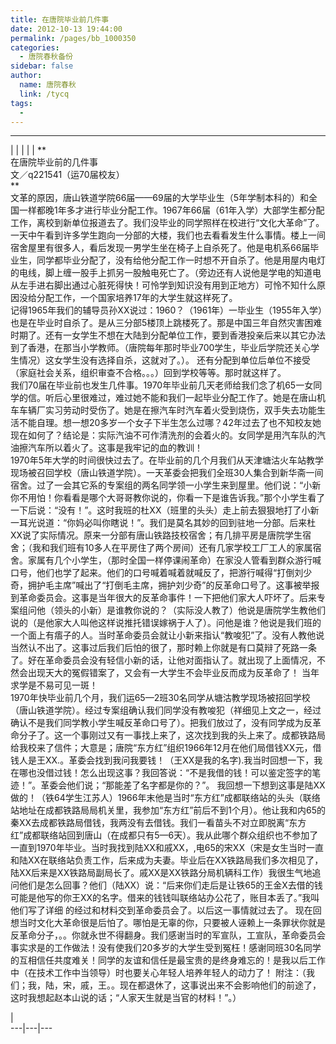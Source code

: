 ```yaml
---
title: 在唐院毕业前几件事
date: 2012-10-13 19:44:00
permalink: /pages/bb_1000350
categories: 
  - 唐院春秋备份
sidebar: false
author: 
  name: 唐院春秋
  link: /tycq
tags: 
  - 
---
```


* * *

  
|  |  |  |  |  **  
在唐院毕业前的几件事  
文／q221541（运70届校友）  
**  
文革的原因，唐山铁道学院66届——69届的大学毕业生（5年学制本科的）和全国一样都晚1年多才进行毕业分配工作。1967年66届（61年入学）大部学生都分配工作，离校到新单位报道去了。我们没毕业的同学照样在校进行“文化大革命”了。一天中午看到许多学生跑向一分部的大楼，我们也去看看发生什么事情。楼上一间宿舍屋里有很多人，看后发现一男学生坐在椅子上自杀死了。他是电机系66届毕业生，同学都毕业分配了，没有给他分配工作一时想不开自杀了。他是用屋内电灯的电线，脚上缠一股手上抓另一股触电死亡了。（旁边还有人说他是学电的知道电从左手进右脚出通过心脏死得快！可怜学到知识没有用到正地方）可怜不知什么原因没给分配工作，一个国家培养17年的大学生就这样死了。  
记得1965年我们的辅导员孙XX说过：1960？（1961年）一毕业生（1955年入学）也是在毕业时自杀了。是从三分部5楼顶上跳楼死了。那是中国三年自然灾害困难时期了。还有一女学生不想在大陆到分配单位工作，要到香港投亲后来以其它办法到了香港，在那当小学教师。（唐院每年那时毕业700学生，毕业后学院还关心学生情况）这女学生没有选择自杀，这就对了。）。
还有分配到单位后单位不接受（家庭社会关系，组织审查不合格。。。）回到学校等等。那时就这样了。  
我们70届在毕业前也发生几件事。1970年毕业前几天老师给我们念了机65一女同学的信。听后心里很难过，难过她不能和我们一起毕业分配工作了。她是在唐山机车车辆厂实习劳动时受伤了。她是在擦汽车时汽车着火受到烧伤，双手失去功能生活不能自理。想一想20多岁一个女子下半生怎么过哪？42年过去了也不知校友她现在如何了？结论是：实际汽油不可作清洗剂的会着火的。女同学是用汽车队的汽油擦汽车所以着火了。这事是我牢记的血的教训！  
1970年5年大学的时间很快过去了。在毕业前的几个月我们从天津塘沽火车站教学现场被召回学校（唐山铁道学院）。一天革委会把我们全班30人集合到新华斋一间宿舍。过了一会其它系的专案组的两名同学领一小学生来到屋里。他们说：“小新你不用怕！你看看是哪个大哥哥教你说的，你看一下是谁告诉我。”那个小学生看了一下后说：“没有！”。这时我班的杜XX（班里的头头）走上前去狠狠地打了小新一耳光说道：“你妈必叫你瞎说！”。我们是莫名其妙的回到驻地一分部。后来杜XX说了实际情况。原来一分部有唐山铁路技校宿舍；有几排平房是唐院学生宿舍；（我和我们班有10多人在平房住了两个房间）还有几家学校工厂工人的家属宿舍。家属有几个小学生，（那时全国一样停课闹革命）在家没人管看到群众游行喊口号，他们也学了起来。他们的口号喊着喊着就喊反了，把游行喊得“打倒刘少奇，拥护毛主席”喊出了“打倒毛主席，拥护刘少奇”的反革命口号了。这事被举报到革命委员会。这事是当年很大的反革命事件！一下把他们家大人吓坏了。后来专案组问他（领头的小新）是谁教你说的？（实际没人教了）他说是唐院学生教他们说的（是他家大人叫他这样说推托错误嫁祸于人了）。问他是谁？他说是我们班的一个面上有痦子的人。当时革命委员会就让小新来指认“教唆犯”了。没有人教他说当然认不出了。这事过后我们后怕的很了，那时赖上你就是有口莫辩了死路一条了。好在革命委员会没有轻信小新的话，让他对面指认了。就出现了上面情况，不然会出现天大的冤假错案了，又会有一大学生不会毕业反而成为反革命了！
当年求学是不易可见一斑！  
1970年快毕业前几个月，我们运65—2班30名同学从塘沽教学现场被招回学校（唐山铁道学院）。经过专案组确认我们同学没有教唆犯（祥细见上文之一，经过确认不是我们同学教小学生喊反革命口号了）。把我们放过了，没有同学成为反革命分子了。这一个事刚过又有一事找上来了，这次找到我的头上来了。成都铁路局给我校来了信件；大意是；唐院“东方红”组织1966年12月在他们局借钱XX元，借钱人是王XX.。革委会找到我问我要钱！（王XX是我的名字).我当时回想一下，我在哪也没借过钱！怎么出现这事？我回答说：“不是我借的钱！可以鉴定签字的笔迹！”。革委会他们说；“那能差了名字都是你的？”。
我回想一下想到这事是陆XX做的！（铁64学生江苏人）1966年末他是当时“东方红”成都联络站的头头（联络站地址在成都铁路局局机关里，我参加“东方红”前后不到1个月）。他让我和内65的秦XX去成都铁路局借钱，我两没有去借钱。我们一看苗头不对立即脱离“东方红”成都联络站回到唐山（在成都只有5—6天）。我从此哪个群众组织也不参加了一直到1970年毕业。当时我找到陆XX和戚XX，,电65的宋XX（宋是女生当时一直和陆XX在联络站负责工作，后来成为夫妻。毕业后在XX铁路局我们多次相见了，陆XX后来是XX铁路局副局长了。戚XX是XX铁路分局机辆科工作）我很生气地追问他们是怎么回事？他们（陆XX）说：“后来你们走后是让铁65的王金X去借的钱可能是他写的你王XX的名字。借来的钱钱叫联络站办公花了，账目本丢了。”我叫他们写了详细
的经过和材料交到革命委员会了。以后这一事情就过去了。
现在回想当时文化大革命很是后怕了。哪怕是无辜的你，只要被人诬赖上一条罪状你就是反革命分子，。。你就永世不得翻身。我们感谢当时的军宣队，工宣队，革命委员会事实求是的工作做法！没有使我们20多岁的大学生受到冤枉！感谢同班30名同学的互相信任共度难关！同学的友谊和信任是最宝贵的是终身难忘的！是我以后工作中（在技术工作中当领导）时也要关心年轻人培养年轻人的动力了！
附注：（我们；我，陆，宋，戚，王。。现在都退休了，这事说出来不会影响他们的前途了，这时我想起赵本山说的话；“人家天生就是当官的材料！”。）  
  
|  
---|---|---